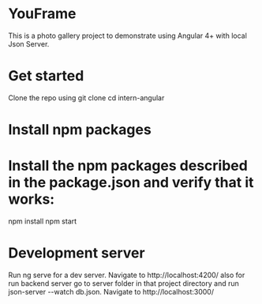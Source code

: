 # YouFrame
This is a photo gallery project to demonstrate using Angular 4+ with local Json Server.

# Get started
Clone the repo using
git clone
cd intern-angular
# Install npm packages
# Install the npm packages described in the package.json and verify that it works:

npm install
npm start

# Development server
Run ng serve for a dev server. Navigate to http://localhost:4200/
also for run backend server go to server folder in that project directory and run json-server --watch db.json. Navigate to http://localhost:3000/
